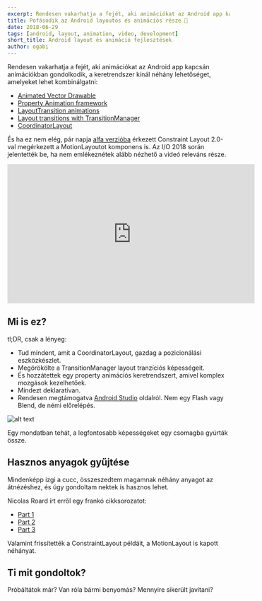 ```yaml
---
excerpt: Rendesen vakarhatja a fejét, aki animációkat az Android app kapcsán animációkban gondolkodik, de az új MotionLayout sokat javíthat a helyzeten.
title: Pofásodik az Android layoutos és animációs része 👀
date: 2018-06-29
tags: [android, layout, animation, video, development]
short_title: Android layout és animáció fejlesztések
author: ogabi
---
```


Rendesen vakarhatja a fejét, aki animációkat az Android app kapcsán animációkban gondolkodik, a keretrendszer kínál néhány lehetőséget, amelyeket lehet kombinálgatni:
- [Animated Vector Drawable](http://bit.ly/android-adg)
- [Property Animation framework](http://bit.ly/android-prop-anim)
- [LayoutTransition animations](http://bit.ly/android-layout-trans)
- [Layout transitions with TransitionManager](http://bit.ly/android-anim-layout-trans)
- [CoordinatorLayout](http://bit.ly/android-coord-layout)

És ha ez nem elég, pár napja [alfa verzióba](http://bit.ly/android-cs2-alpha) érkezett Constraint Layout 2.0-val megérkezett a MotionLayoutot komponens is. Az I/O 2018 során jelentették be, ha nem emlékeznétek alább nézhető a videó releváns része.

<iframe width="560" height="315" src="https://www.youtube.com/embed/ytZteMo4ETk?start=1751" frameborder="0" allow="autoplay; encrypted-media" allowfullscreen></iframe>

## Mi is ez?

tl;DR, csak a lényeg:
- Tud mindent, amit a CoordinatorLayout, gazdag a pozicionálási eszközkészlet.
- Megörökölte a TransitionManager layout tranzíciós képességeit.
- És hozzátettek egy property animációs keretrendszert, amivel komplex mozgások kezelhetőek.
- Mindezt deklaratívan.
- Rendesen megtámogatva [Android Studio](http://bit.ly/as-3-2-beta2) oldalról. Nem egy Flash vagy Blend, de némi előrelépés.

![alt text](https://appcraft.hu/assets/img/android-studio-prop-anim.gif)

Egy mondatban tehát, a legfontosabb képességeket egy csomagba gyúrták össze.

## Hasznos anyagok gyűjtése

Mindenképp izgi a cucc, összeszedtem magamnak néhány anyagot az átnézéshez, és úgy gondoltam nektek is hasznos lehet.

Nicolas Roard írt erről egy frankó cikksorozatot:
- [Part 1](http://bit.ly/android-motion-layout-p1)
- [Part 2](http://bit.ly/android-motion-layout-p2)
- [Part 3](http://bit.ly/android-motion-layout-p3)

Valamint frissítették a ConstraintLayout példáit, a MotionLayout is kapott néhányat.

## Ti mit gondoltok?
Próbáltátok már? Van róla bármi benyomás? Mennyire sikerült javítani?
